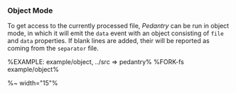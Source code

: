 ### Object Mode

To get access to the currently processed file, _Pedantry_ can be run in object mode, in which it will emit the `data` event with an object consisting of `file` and `data` properties. If blank lines are added, their will be reported as coming from the `separator` file.

%EXAMPLE: example/object, ../src => pedantry%
%FORK-fs example/object%

%~ width="15"%